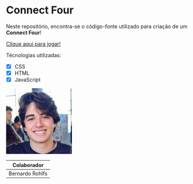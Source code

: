 # Connect Four
Neste repositório, encontra-se o código-fonte utilizado para criação de um **Connect Four**!
 
 [Clique aqui para jogar!](https://berohlfs.github.io/ConnectFour/)
 
 Técnologias utilizadas:
 - [x] CSS
 - [x] HTML
 - [x] JavaScript
 
 ![](imgs/colaborador1.jpg)
 
 | Colaborador | 
 | --- |
 | Bernardo Rohlfs | 
